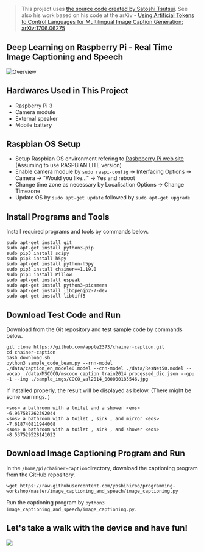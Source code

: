 >This project uses [the source code created by Satoshi Tsutsui](https://github.com/apple2373/chainer-caption). See also his work based on his code at the arXiv - [Using Artificial Tokens to Control Languages for Multilingual
Image Caption Generation: arXiv:1706.06275](https://arxiv.org/abs/1706.06275)

Deep Learning on Raspberry Pi - Real Time Image Captioning and Speech
-------
![Overview](https://raw.githubusercontent.com/yoshihiroo/programming-workshop/master/image_captioning_and_speech/figure/WS000000.JPG)

Hardwares Used in This Project
-------
* Raspberry Pi 3
* Camera module
* External speaker
* Mobile battery

Raspbian OS Setup
-------
* Setup Raspbian OS environment refering to [Rasbpberry Pi web site](https://www.raspberrypi.org/documentation/installation/installing-images/) (Assuming to use RASPBIAN LITE version)
* Enable camera module by `sudo raspi-config` -> Interfacing Options -> Camera -> "Would you like..." -> Yes and reboot
* Change time zone as necessary by Localisation Options -> Change Timezone
* Update OS by `sudo apt-get update` followed by `sudo apt-get upgrade`

Install Programs and Tools
-------
Install required programs and tools by commands below.
```
sudo apt-get install git
sudo apt-get install python3-pip
sudo pip3 install scipy
sudo pip3 install h5py
sudo apt-get install python-h5py
sudo pip3 install chainer==1.19.0
sudo pip3 install Pillow
sudo apt-get install espeak
sudo apt-get install python3-picamera
sudo apt-get install libopenjp2-7-dev
sudo apt-get install libtiff5
```

Download Test Code and Run
-------
Download from the Git repository and test sample code by commands below.
```
git clone https://github.com/apple2373/chainer-caption.git
cd chainer-caption
bash download.sh
python3 sample_code_beam.py --rnn-model ./data/caption_en_model40.model --cnn-model ./data/ResNet50.model --vocab ./data/MSCOCO/mscoco_caption_train2014_processed_dic.json --gpu -1 --img ./sample_imgs/COCO_val2014_000000185546.jpg
```

If installed properly, the result will be displayed as below. (There might be some warnings..)

```
<sos> a bathroom with a toilet and a shower <eos>
-6.967587262392044
<sos> a bathroom with a toilet , sink , and mirror <eos>
-7.618740811944008
<sos> a bathroom with a toilet , sink , and shower <eos>
-8.537529528141022
```

Download Image Captioning Program and Run
-------
In the `/home/pi/chainer-caption`directory, download the captioning program from the GitHub repository.
```
wget https://raw.githubusercontent.com/yoshihiroo/programming-workshop/master/image_captioning_and_speech/image_captioning.py
```

Run the captioning program by `python3 image_captioning_and_speech/image_captioning.py`.

Let's take a walk with the device and have fun!
-------
[![](https://img.youtube.com/vi/ZksVPw-LPbw/0.jpg)](https://www.youtube.com/watch?v=ZksVPw-LPbw)


